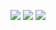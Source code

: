 <p align = "center">
  <img src = "https://github-readme-stats.vercel.app/api?username=GH-JY&show_icons=true&theme=tokyonight&line_height=27">
  <img src = "https://github-readme-stats.vercel.app/api/top-langs/?username=GH-JY&theme=radical">
  <img src = "https://github-readme-stats.vercel.app/api/top-langs/?username=GH-JY&theme=radical">
</p>

